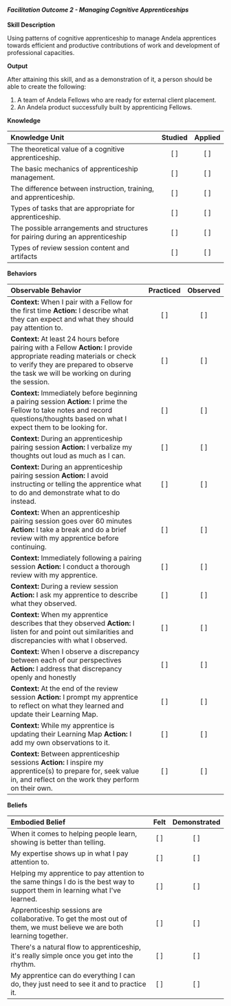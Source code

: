 #### _Facilitation Outcome 2 - Managing Cognitive Apprenticeships_

**Skill Description**

Using patterns of cognitive apprenticeship to manage Andela apprentices towards efficient and productive contributions of work and development of professional capacities.

**Output**

After attaining this skill, and as a demonstration of it, a person should be able to create the following:

1. A team of Andela Fellows who are ready for external client placement.
2. An Andela product successfully built by apprenticing Fellows.

**Knowledge**


| Knowledge Unit   |      Studied      | Applied |
|:-------------|:------------------:|:--------:|
| The theoretical value of a cognitive apprenticeship. | [ ] | [ ]  |
| The basic mechanics of apprenticeship management. | [ ] | [ ]  |
| The difference between instruction, training, and apprenticeship.     | [ ] | [ ]  |
| Types of tasks that are appropriate for apprenticeship.       | [ ] | [ ]  |
| The possible arrangements and structures for pairing during an apprenticeship    | [ ] | [ ]  |
| Types of review session content and artifacts    | [ ] | [ ]  |



**Behaviors**

| Observable Behavior   |      Practiced      | Observed |
|:-------------|:------------------:|:--------:|
| **Context:** When I pair with a Fellow for the first time **Action:** I describe what they can expect and what they should pay attention to. | [ ] | [ ]  |
| **Context:** At least 24 hours before pairing with a Fellow **Action:** I provide appropriate reading materials or check to verify they are prepared to observe the task we will be working on during the session. |   [ ]   |   [ ]  |
| **Context:** Immediately before beginning a pairing session **Action:** I prime the Fellow to take notes and record questions/thoughts based on what I expect them to be looking for. | [ ] |    [ ] |
| **Context:** During an apprenticeship pairing session **Action:** I verbalize my thoughts out loud as much as I can. | [ ] |    [ ] |
| **Context:** During an apprenticeship pairing session **Action:** I avoid instructing or telling the apprentice what to do and demonstrate what to do instead. | [ ] |    [ ] |
| **Context:** When an apprenticeship pairing session goes over 60 minutes **Action:** I take a break and do a brief review with my apprentice before continuing.  | [ ] |    [ ] |
| **Context:** Immediately following a pairing session **Action:** I conduct a thorough review with my apprentice. | [ ] |    [ ] |
| **Context:** During a review session **Action:** I ask my apprentice to describe what they observed. | [ ] |    [ ] |
| **Context:** When my apprentice describes that they observed  **Action:** I listen for and point out similarities and discrepancies with what I observed. | [ ] |    [ ] |
| **Context:** When I observe a discrepancy between each of our perspectives  **Action:** I address that discrepancy openly and honestly  | [ ] |    [ ] |
| **Context:** At the end of the review session  **Action:** I prompt my apprentice to reflect on what they learned and update their Learning Map.  | [ ] |    [ ] |
| **Context:** While my apprentice is updating their Learning Map  **Action:** I add my own observations to it.  | [ ] |    [ ] |
| **Context:** Between apprenticeship sessions  **Action:** I inspire my apprentice(s) to prepare for, seek value in, and reflect on the work they perform on their own.  | [ ] |    [ ] |


**Beliefs**


| Embodied Belief   |      Felt      | Demonstrated |
|:-------------|:------------------:|:--------:|
| When it comes to helping people learn, showing is better than telling. | [ ] | [ ]  |
| My expertise shows up in what I pay attention to.  | [ ] | [ ]  |
| Helping my apprentice to pay attention to the same things I do is the best way to support them in learning what I've learned.  | [ ] | [ ]  |
| Apprenticeship sessions are collaborative. To get the most out of them, we must believe we are both learning together. | [ ] | [ ]  |
| There's a natural flow to apprenticeship, it's really simple once you get into the rhythm. | [ ] | [ ]  |
| My apprentice can do everything I can do, they just need to see it and to practice it. | [ ] | [ ]  |




